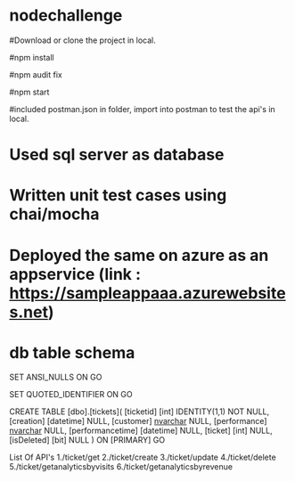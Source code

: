 # nodechallenge

#Download or clone the project in local.

#npm install

#npm audit fix

#npm start

#included postman.json in folder, import into postman to test the api's in local.
# Used sql server as database
# Written unit test cases using chai/mocha
# Deployed the same on azure as an appservice (link : https://sampleappaaa.azurewebsites.net)
# db table schema

SET ANSI_NULLS ON
GO

SET QUOTED_IDENTIFIER ON
GO

CREATE TABLE [dbo].[tickets](
	[ticketid] [int] IDENTITY(1,1) NOT NULL,
	[creation] [datetime] NULL,
	[customer] [nvarchar](100) NULL,
	[performance] [nvarchar](100) NULL,
	[performancetime] [datetime] NULL,
	[ticket] [int] NULL,
	[isDeleted] [bit] NULL
) ON [PRIMARY]
GO


List Of API's
1./ticket/get
2./ticket/create
3./ticket/update
4./ticket/delete
5./ticket/getanalyticsbyvisits
6./ticket/getanalyticsbyrevenue

